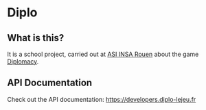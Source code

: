 # Diplo

## What is this?
It is a school project, carried out at [ASI INSA Rouen](http://asi.insa-rouen.fr) about the game [Diplomacy](http://en.wikipedia.org/wiki/Diplomacy_(game)).

## API Documentation
Check out the API documentation: https://developers.diplo-lejeu.fr